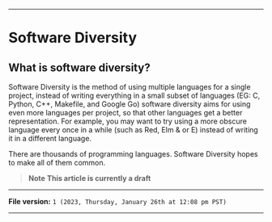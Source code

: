 
***

# Software Diversity

## What is software diversity?

Software Diversity is the method of using multiple languages for a single project, instead of writing everything in a small subset of languages (EG: C, Python, C++, Makefile, and Google Go) software diversity aims for using even more languages per project, so that other languages get a better representation. For example, you may want to try using a more obscure language every once in a while (such as Red, Elm & or E) instead of writing it in a different language.

There are thousands of programming languages. Software Diversity hopes to make all of them common.

> **Note** **This article is currently a draft**

***

**File version:** `1 (2023, Thursday, January 26th at 12:08 pm PST)`

***

